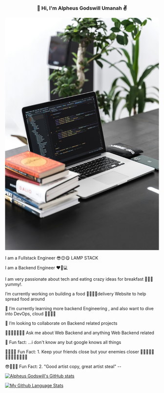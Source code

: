 <h3 align="center">👋 Hi, I'm Alpheus Godswill Umanah ✌️</h3>
<!-- <p align="center">
   <a href="https://utibeumanah.netlify.app">🌍 Website</a> • 
  <a href="https://utibeabasiumanah6.medium.com/">📖 Blog</a> • 
</p> -->

![](logo.jpg)
 
 I am a Fullstack Engineer 😎😊😋 LAMP STACK

I am a Backend Engineer  ❤🧡💻

I am very passionate about tech  and eating crazy ideas for breakfast 🍗🌭🧀 yummy!.

 I’m currently working on building a food 🥗🥙🥪🌮delivery Website to help spread food around

🎋 I’m currently learning more backend Engineering , and also want to dive into DevOps, cloud  🐱‍🏍🐱‍🏍

🐢 I’m looking to collaborate on Backend related projects

💬👨🏼‍💻👩🏼‍💻 Ask me about Web Backend and anything Web Backend  related

🛒 Fun fact: ...i don't know any but google knows all things

🎇🎆🎆🎨 Fun Fact: 1. Keep your friends close but your enemies closer 👩🏼‍🤝‍🧑🏿👨‍👨‍👦‍👦👨‍👨‍👦‍👦

😎🥡🍛🥩 Fun Fact: 2. "Good artist copy, great artist steal" -- 

[![Alpheus Godswill's GitHub stats](https://github-readme-stats.vercel.app/api?username=Alpheus-godswill1&count_private=true&show_icons=true&theme=merko)](https://github.com/Alpheus-godswill1/github-readme-stats)

 <!-- [![My GitHub Language Stats](https://github-readme-stats.vercel.app/api/top-langs/?username=Alpheus-godswill1&langs_count=5&hide=ruby)]() -->

[![My Github Language Stats](https://github-readme-stats.vercel.app/api/top-langs/?username=Alpheus-godswill1&layout=compact&theme=merko)](https://github.com/Alpheus-godswill1/github-readme-stats)
